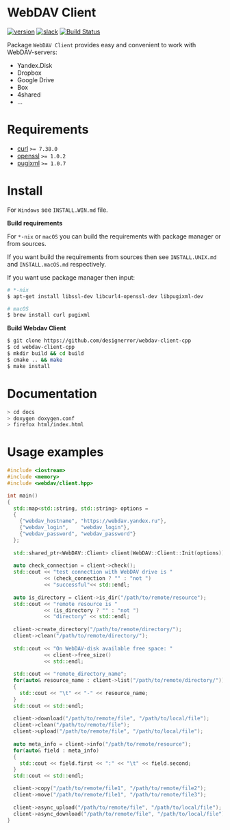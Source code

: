 WebDAV Client
===
[![version](https://img.shields.io/badge/version-0.9.7-brightgreen.svg)](https://github.com/designerror/webdav-client-cpp/releases/tag/v0.9.7)
[![slack](https://img.shields.io/badge/slack-online-E32475.svg)](http://webdav.slack.com)
[![Build Status](https://travis-ci.org/designerror/webdav-client-cpp.svg?branch=v0.9.7)](https://travis-ci.org/designerror/webdav-client-cpp)

Package ```WebDAV Client``` provides easy and convenient to work with WebDAV-servers:

 - Yandex.Disk
 - Dropbox
 - Google Drive
 - Box
 - 4shared
 - ...

Requirements
===

 - [curl](https://github.com/curl/curl) `>= 7.38.0`
 - [openssl](https://github.com/openssl/openssl) `>= 1.0.2`
 - [pugixml](https://github.com/zeux/pugixml) `>= 1.0.7`

Install
===

For `Windows` see `INSTALL.WIN.md` file.

**Build requirements**

For `*-nix` or `macOS` you can build the requirements with package manager or from sources.

If you want build the requirements from sources then see `INSTALL.UNIX.md` and `INSTALL.macOS.md` respectively.

If you want use package manager then input:

```bash
# *-nix
$ apt-get install libssl-dev libcurl4-openssl-dev libpugixml-dev

# macOS
$ brew install curl pugixml
```

**Build Webdav Client**

```bash
$ git clone https://github.com/designerror/webdav-client-cpp
$ cd webdav-client-cpp
$ mkdir build && cd build
$ cmake .. && make
$ make install
```

Documentation
===

```bash
> cd docs
> doxygen doxygen.conf
> firefox html/index.html
```

Usage examples
===

```c++
#include <iostream>
#include <memory>
#include <webdav/client.hpp>

int main()
{
  std::map<std::string, std::string> options =
  {
    {"webdav_hostname", "https://webdav.yandex.ru"},
    {"webdav_login",    "webdav_login"},
    {"webdav_password", "webdav_password"}
  };
            
  std::shared_ptr<WebDAV::Client> client(WebDAV::Client::Init(options));
  
  auto check_connection = client->check();
  std::cout << "test connection with WebDAV drive is " 
            << (check_connection ? "" : "not ")
            << "successful"<< std::endl;
  
  auto is_directory = client->is_dir("/path/to/remote/resource");
  std::cout << "remote resource is " 
            << (is_directory ? "" : "not ") 
            << "directory" << std::endl;
  
  client->create_directory("/path/to/remote/directory/");
  client->clean("/path/to/remote/directory/");
  
  std::cout << "On WebDAV-disk available free space: " 
            << client->free_size() 
            << std::endl;
  
  std::cout << "remote_directory_name";
  for(auto& resource_name : client->list("/path/to/remote/directory/"))
  {
    std::cout << "\t" << "-" << resource_name;
  }
  std::cout << std::endl;
  
  client->download("/path/to/remote/file", "/path/to/local/file");
  client->clean("/path/to/remote/file");
  client->upload("/path/to/remote/file", "/path/to/local/file");
  
  auto meta_info = client->info("/path/to/remote/resource");
  for(auto& field : meta_info)
  {
    std::cout << field.first << ":" << "\t" << field.second;
  }
  std::cout << std::endl;

  client->copy("/path/to/remote/file1", "/path/to/remote/file2");
  client->move("/path/to/remote/file1", "/path/to/remote/file3");
  
  client->async_upload("/path/to/remote/file", "/path/to/local/file");
  client->async_download("/path/to/remote/file", "/path/to/local/file");
}
```
